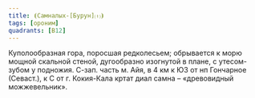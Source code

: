 ```yaml
---
title: ⦗Самналых-[Бурун]⒯⦘
tags: [ороним]
quadrants: [В12]
---
```


Куполообразная гора, поросшая редколесьем; обрывается к морю мощной скальной
стеной, дугообразно изогнутой в плане, с утесом-зубом у подножия. С-зап. часть
м. Айя, в 4 км к ЮЗ от нп Гончарное (Севаст.), к С от г. Кокия-Кала кртат диал
самна – «древовидный можжевельник».
